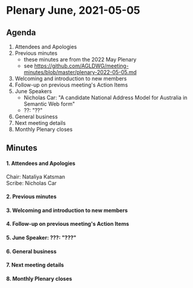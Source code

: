 # Plenary June, 2021-05-05

## Agenda

1. Attendees and Apologies
2. Previous minutes
    * these minutes are from the 2022 May Plenary
    * see https://github.com/AGLDWG/meeting-minutes/blob/master/plenary-2022-05-05.md
3. Welcoming and introduction to new members
4. Follow-up on previous meeting's Action Items
5. June Speakers
    * Nicholas Car: "A candidate National Address Model for Australia in Semantic Web form"
    * ??: "??"
6. General business 
7. Next meeting details
8. Monthly Plenary closes

## Minutes

#### 1. Attendees and Apologies

Chair: Nataliya Katsman  
Scribe: Nicholas Car  

#### 2. Previous minutes
#### 3. Welcoming and introduction to new members
#### 4. Follow-up on previous meeting's Action Items
#### 5. June Speaker: ???: "???"
#### 6. General business 
#### 7. Next meeting details
#### 8. Monthly Plenary closes
